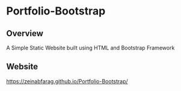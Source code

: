 # Portfolio-Bootstrap

## Overview
A Simple Static Website built using HTML and Bootstrap Framework

## Website

https://zeinabfarag.github.io/Portfolio-Bootstrap/
